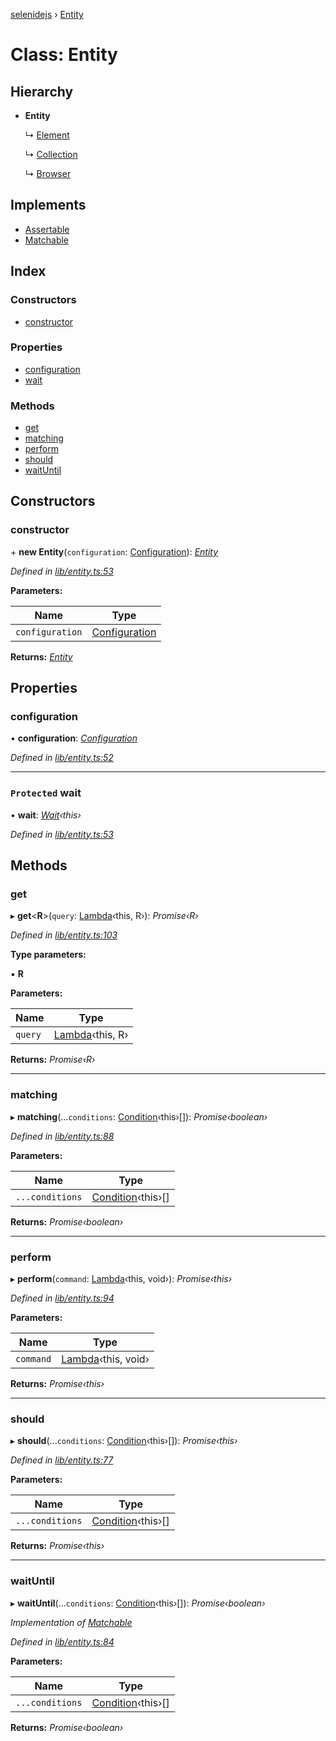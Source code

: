 [selenidejs](../README.md) › [Entity](entity.md)

# Class: Entity

## Hierarchy

* **Entity**

  ↳ [Element](element.md)

  ↳ [Collection](collection.md)

  ↳ [Browser](browser.md)

## Implements

* [Assertable](../interfaces/assertable.md)
* [Matchable](../interfaces/matchable.md)

## Index

### Constructors

* [constructor](entity.md#constructor)

### Properties

* [configuration](entity.md#configuration)
* [wait](entity.md#protected-wait)

### Methods

* [get](entity.md#get)
* [matching](entity.md#matching)
* [perform](entity.md#perform)
* [should](entity.md#should)
* [waitUntil](entity.md#waituntil)

## Constructors

###  constructor

\+ **new Entity**(`configuration`: [Configuration](configuration.md)): *[Entity](entity.md)*

*Defined in [lib/entity.ts:53](https://github.com/knowledgeexpert/selenidejs/blob/master/lib/entity.ts#L53)*

**Parameters:**

Name | Type |
------ | ------ |
`configuration` | [Configuration](configuration.md) |

**Returns:** *[Entity](entity.md)*

## Properties

###  configuration

• **configuration**: *[Configuration](configuration.md)*

*Defined in [lib/entity.ts:52](https://github.com/knowledgeexpert/selenidejs/blob/master/lib/entity.ts#L52)*

___

### `Protected` wait

• **wait**: *[Wait](wait.md)‹this›*

*Defined in [lib/entity.ts:53](https://github.com/knowledgeexpert/selenidejs/blob/master/lib/entity.ts#L53)*

## Methods

###  get

▸ **get**<**R**>(`query`: [Lambda](../README.md#lambda)‹this, R›): *Promise‹R›*

*Defined in [lib/entity.ts:103](https://github.com/knowledgeexpert/selenidejs/blob/master/lib/entity.ts#L103)*

**Type parameters:**

▪ **R**

**Parameters:**

Name | Type |
------ | ------ |
`query` | [Lambda](../README.md#lambda)‹this, R› |

**Returns:** *Promise‹R›*

___

###  matching

▸ **matching**(...`conditions`: [Condition](condition.md)‹this›[]): *Promise‹boolean›*

*Defined in [lib/entity.ts:88](https://github.com/knowledgeexpert/selenidejs/blob/master/lib/entity.ts#L88)*

**Parameters:**

Name | Type |
------ | ------ |
`...conditions` | [Condition](condition.md)‹this›[] |

**Returns:** *Promise‹boolean›*

___

###  perform

▸ **perform**(`command`: [Lambda](../README.md#lambda)‹this, void›): *Promise‹this›*

*Defined in [lib/entity.ts:94](https://github.com/knowledgeexpert/selenidejs/blob/master/lib/entity.ts#L94)*

**Parameters:**

Name | Type |
------ | ------ |
`command` | [Lambda](../README.md#lambda)‹this, void› |

**Returns:** *Promise‹this›*

___

###  should

▸ **should**(...`conditions`: [Condition](condition.md)‹this›[]): *Promise‹this›*

*Defined in [lib/entity.ts:77](https://github.com/knowledgeexpert/selenidejs/blob/master/lib/entity.ts#L77)*

**Parameters:**

Name | Type |
------ | ------ |
`...conditions` | [Condition](condition.md)‹this›[] |

**Returns:** *Promise‹this›*

___

###  waitUntil

▸ **waitUntil**(...`conditions`: [Condition](condition.md)‹this›[]): *Promise‹boolean›*

*Implementation of [Matchable](../interfaces/matchable.md)*

*Defined in [lib/entity.ts:84](https://github.com/knowledgeexpert/selenidejs/blob/master/lib/entity.ts#L84)*

**Parameters:**

Name | Type |
------ | ------ |
`...conditions` | [Condition](condition.md)‹this›[] |

**Returns:** *Promise‹boolean›*
